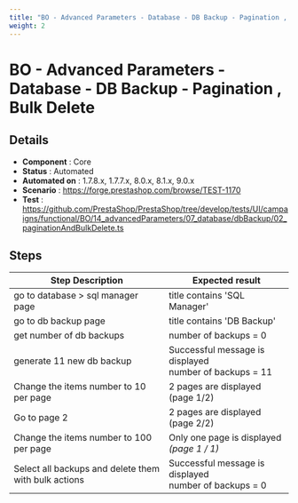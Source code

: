 ```yaml
---
title: "BO - Advanced Parameters - Database - DB Backup - Pagination , Bulk Delete"
weight: 2
---
```


# BO - Advanced Parameters - Database - DB Backup - Pagination , Bulk Delete
## Details
* **Component** : Core
* **Status** : Automated
* **Automated on** : 1.7.8.x, 1.7.7.x, 8.0.x, 8.1.x, 9.0.x
* **Scenario** : https://forge.prestashop.com/browse/TEST-1170
* **Test** : https://github.com/PrestaShop/PrestaShop/tree/develop/tests/UI/campaigns/functional/BO/14_advancedParameters/07_database/dbBackup/02_paginationAndBulkDelete.ts

## Steps
| Step Description | Expected result |
| ----- | ----- |
| go to database > sql manager page | title contains 'SQL Manager' |
| go to db backup page | title contains 'DB Backup' |
| get number of db backups | number of backups = 0 |
| generate 11 new db backup | Successful message is displayed<br>number of backups = 11 |
| Change the items number to 10 per page | 2 pages are displayed (page 1/2) |
| Go to page 2 | 2 pages are displayed (page 2/2) |
| Change the items number to 100 per page | Only one page is displayed  _(page 1 / 1)_ |
| Select all backups and delete them with bulk actions | Successful message is displayed<br>number of backups = 0 |
